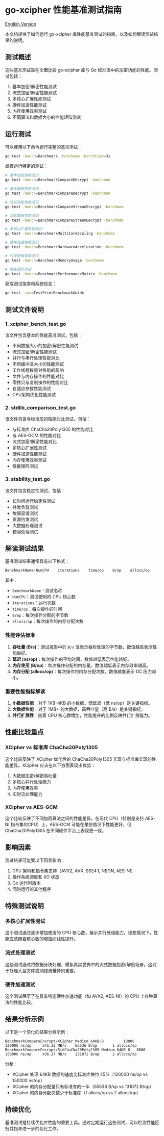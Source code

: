 # go-xcipher 性能基准测试指南

[English Version](BENCHMARK.md)

本文档提供了如何运行 go-xcipher 库性能基准测试的指南，以及如何解读测试结果的说明。

## 测试概述

这些基准测试旨在全面比较 go-xcipher 库与 Go 标准库中的加密功能的性能。测试包括：

1. 基本加密/解密性能测试
2. 流式加密/解密性能测试
3. 多核心扩展性能测试
4. 硬件加速性能测试
5. 内存使用效率测试
6. 不同算法和数据大小的性能矩阵测试

## 运行测试

可以使用以下命令运行完整的基准测试：

```bash
go test -bench=Benchmark -benchmem -benchtime=3s
```

或者运行特定的测试：

```bash
# 基本加密性能测试
go test -bench=BenchmarkCompareEncrypt -benchmem

# 基本解密性能测试
go test -bench=BenchmarkCompareDecrypt -benchmem

# 流式加密性能测试
go test -bench=BenchmarkCompareStreamEncrypt -benchmem

# 流式解密性能测试
go test -bench=BenchmarkCompareStreamDecrypt -benchmem

# 多核心扩展性能测试
go test -bench=BenchmarkMultiCoreScaling -benchmem

# 硬件加速性能测试
go test -bench=BenchmarkHardwareAcceleration -benchmem

# 内存使用效率测试
go test -bench=BenchmarkMemoryUsage -benchmem

# 性能矩阵测试
go test -bench=BenchmarkPerformanceMatrix -benchmem
```

获取测试指南和系统信息：

```bash
go test -run=TestPrintBenchmarkGuide
```

## 测试文件说明

### 1. xcipher_bench_test.go

该文件包含基本的性能基准测试，包括：

- 不同数据大小的加密/解密性能测试
- 流式加密/解密性能测试
- 并行与串行处理性能对比
- 不同缓冲区大小的性能测试
- 工作线程数量对性能的影响
- 文件与内存操作的性能对比
- 零拷贝与复制操作的性能对比
- 自适应参数性能测试
- CPU架构优化性能测试

### 2. stdlib_comparison_test.go

该文件包含与标准库的性能对比测试，包括：

- 与标准库 ChaCha20Poly1305 的性能对比
- 与 AES-GCM 的性能对比
- 流式加密/解密性能对比
- 多核心扩展性测试
- 硬件加速性能测试
- 内存使用效率测试
- 性能矩阵测试

### 3. stability_test.go

该文件包含稳定性测试，包括：

- 长时间运行稳定性测试
- 并发负载测试
- 故障容错测试
- 资源约束测试
- 大数据处理测试
- 错误处理测试

## 解读测试结果

基准测试结果通常具有以下格式：

```
BenchmarkName-NumCPU    iterations    time/op    B/op    allocs/op
```

其中：
- `BenchmarkName`：测试名称
- `NumCPU`：测试使用的 CPU 核心数
- `iterations`：运行次数
- `time/op`：每次操作的时间
- `B/op`：每次操作分配的字节数
- `allocs/op`：每次操作的内存分配次数

### 性能评估标准

1. **吞吐量 (B/s)**：测试报告中的 `B/s` 值表示每秒处理的字节数，数值越高表示性能越好。
2. **延迟 (ns/op)**：每次操作的平均时间，数值越低表示性能越好。
3. **内存使用 (B/op)**：每次操作分配的内存量，数值越低表示内存效率越高。
4. **内存分配 (allocs/op)**：每次操作的内存分配次数，数值越低表示 GC 压力越小。

### 重要性能指标解读

1. **小数据性能**：对于 1KB-4KB 的小数据，低延迟（低 ns/op）是关键指标。
2. **大数据性能**：对于 1MB+ 的大数据，高吞吐量（高 B/s）是关键指标。
3. **并行扩展性**：随着 CPU 核心数增加，性能提升的比例反映并行扩展能力。

## 性能比较重点

### XCipher vs 标准库 ChaCha20Poly1305

这个比较反映了 XCipher 优化后的 ChaCha20Poly1305 实现与标准库实现的性能差异。XCipher 应该在以下方面表现出优势：

1. 大数据加密/解密吞吐量
2. 多核心并行处理能力
3. 内存使用效率
4. 实时流处理能力

### XCipher vs AES-GCM

这个比较反映了不同加密算法之间的性能差异。在现代 CPU（特别是支持 AES-NI 指令集的CPU）上，AES-GCM 可能在某些情况下性能更好，但 ChaCha20Poly1305 在不同硬件平台上表现更一致。

## 影响因素

测试结果可能受以下因素影响：

1. CPU 架构和指令集支持（AVX2, AVX, SSE4.1, NEON, AES-NI）
2. 操作系统调度和 I/O 状态
3. Go 运行时版本
4. 同时运行的其他程序

## 特殊测试说明

### 多核心扩展性测试

这个测试通过逐步增加使用的 CPU 核心数，展示并行处理能力。理想情况下，性能应该随着核心数的增加而线性提升。

### 流式处理测试

这些测试通过将数据分块处理，模拟真实世界中的流式数据加密/解密场景。这对于处理大型文件或网络流量特别重要。

### 硬件加速测试

这个测试展示了在具有特定硬件加速功能（如 AVX2, AES-NI）的 CPU 上各种算法的性能比较。

## 结果分析示例

以下是一个简化的结果分析示例：

```
BenchmarkCompareEncrypt/XCipher_Medium_64KB-8         10000       120000 ns/op     545.33 MB/s    65536 B/op       1 allocs/op
BenchmarkCompareEncrypt/StdChaCha20Poly1305_Medium_64KB-8   8000       150000 ns/op     436.27 MB/s    131072 B/op      2 allocs/op
```

分析：
- XCipher 处理 64KB 数据的速度比标准库快约 25%（120000 ns/op vs 150000 ns/op）
- XCipher 的内存分配量只有标准库的一半（65536 B/op vs 131072 B/op）
- XCipher 的内存分配次数少于标准库（1 allocs/op vs 2 allocs/op）

## 持续优化

基准测试是持续优化库性能的重要工具。通过定期运行这些测试，可以检测性能回归并指导进一步的优化工作。 